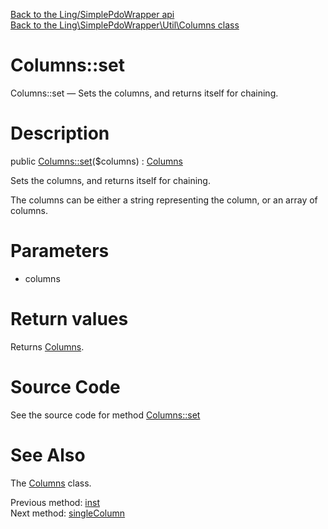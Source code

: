 [Back to the Ling/SimplePdoWrapper api](https://github.com/lingtalfi/SimplePdoWrapper/blob/master/doc/api/Ling/SimplePdoWrapper.md)<br>
[Back to the Ling\SimplePdoWrapper\Util\Columns class](https://github.com/lingtalfi/SimplePdoWrapper/blob/master/doc/api/Ling/SimplePdoWrapper/Util/Columns.md)


Columns::set
================



Columns::set — Sets the columns, and returns itself for chaining.




Description
================


public [Columns::set](https://github.com/lingtalfi/SimplePdoWrapper/blob/master/doc/api/Ling/SimplePdoWrapper/Util/Columns/set.md)($columns) : [Columns](https://github.com/lingtalfi/SimplePdoWrapper/blob/master/doc/api/Ling/SimplePdoWrapper/Util/Columns.md)




Sets the columns, and returns itself for chaining.

The columns can be either a string representing the column,
or an array of columns.




Parameters
================


- columns

    


Return values
================

Returns [Columns](https://github.com/lingtalfi/SimplePdoWrapper/blob/master/doc/api/Ling/SimplePdoWrapper/Util/Columns.md).








Source Code
===========
See the source code for method [Columns::set](https://github.com/lingtalfi/SimplePdoWrapper/blob/master/Util/Columns.php#L70-L78)


See Also
================

The [Columns](https://github.com/lingtalfi/SimplePdoWrapper/blob/master/doc/api/Ling/SimplePdoWrapper/Util/Columns.md) class.

Previous method: [inst](https://github.com/lingtalfi/SimplePdoWrapper/blob/master/doc/api/Ling/SimplePdoWrapper/Util/Columns/inst.md)<br>Next method: [singleColumn](https://github.com/lingtalfi/SimplePdoWrapper/blob/master/doc/api/Ling/SimplePdoWrapper/Util/Columns/singleColumn.md)<br>

